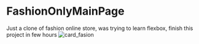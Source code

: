 # FashionOnlyMainPage
Just a clone of fashion online store, was trying to learn flexbox, finish this project in few hours
![card_fasion](https://user-images.githubusercontent.com/77291884/164892600-3b620c14-ebe6-4b5a-8715-998cb843346e.png)
